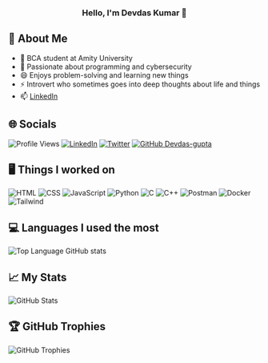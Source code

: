 ### <center>Hello, I'm Devdas Kumar 👋</center>

## 💫 About Me
* 🔭  BCA student at Amity University
* 🌱  Passionate about programming and cybersecurity
* 😄  Enjoys problem-solving and learning new things
* ⚡  Introvert who sometimes goes into deep thoughts about life and things
* 📫  [LinkedIn](https://www.linkedin.com/in/devdas-kumar-889055234/)

## 🌐 Socials
![Profile Views](https://komarev.com/ghpvc/?username=Devdas-gupta&color=brightgreen&style=flat) [![LinkedIn](https://img.shields.io/badge/LinkedIn-%230077B5.svg?logo=linkedin&logoColor=white)](https://www.linkedin.com/in/devdas-kumar-889055234/) [![Twitter](https://img.shields.io/badge/Twitter-%231DA1F2.svg?logo=Twitter&logoColor=white)](https://twitter.com/DevdasGupta10) [![GitHub Devdas-gupta](https://img.shields.io/github/followers/Devdas-gupta?label=follow&style=social)](https://github.com/Devdas-gupta)

## 🖥️ Things I worked on
![HTML](https://img.shields.io/badge/HTML-%23E34F26.svg?style=for-the-badge&logo=html5&logoColor=white) ![CSS](https://img.shields.io/badge/CSS-%231572B6.svg?style=for-the-badge&logo=css3&logoColor=white) ![JavaScript](https://img.shields.io/badge/JavaScript-%23323330.svg?style=for-the-badge&logo=javascript&logoColor=%23F7DF1E) ![Python](https://img.shields.io/badge/Python-3670A0?style=for-the-badge&logo=python&logoColor=ffdd54) ![C](https://img.shields.io/badge/C-%2300599C.svg?style=for-the-badge&logo=c&logoColor=white) ![C++](https://img.shields.io/badge/C++-%2300599C.svg?style=for-the-badge&logo=c%2B%2B&logoColor=white) ![Postman](https://img.shields.io/badge/Postman-FF6C37?style=for-the-badge&logo=postman&logoColor=white) ![Docker](https://img.shields.io/badge/Docker-%230db7ed.svg?style=for-the-badge&logo=docker&logoColor=white) ![Tailwind](https://img.shields.io/badge/TailwindCSS-%2338B2AC.svg?style=for-the-badge&logo=tailwind-css&logoColor=white)

## 💻 Languages I used the most
![Top Language GitHub stats](https://github-readme-stats.vercel.app/api/top-langs/?username=Devdas-gupta&layout=compact&theme=slateorange&langs_count=6)

## 📈 My Stats
![GitHub Stats](https://github-readme-stats.vercel.app/api?username=Devdas-gupta&count_private=true&show_icons=true&theme=slateorange)

## 🏆 GitHub Trophies
![GitHub Trophies](https://github-profile-trophy.vercel.app/?username=Devdas-gupta&theme=gruvbox&no-frame=false&no-bg=false&margin-w=4)
